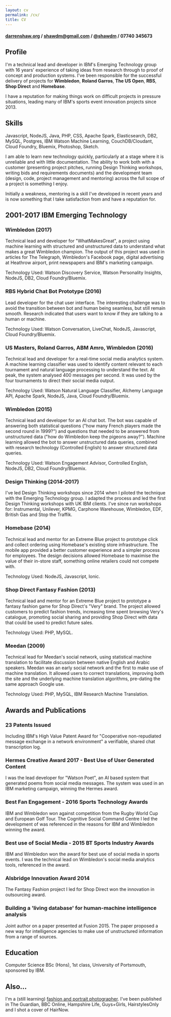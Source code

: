 ```yaml
---
layout: cv
permalink: /cv/
title: CV
---
```

#### [darrenshaw.org](https://darrenshaw.org "Darren Shaw") / [shawdm@gmail.com](mailto:shawdm@gmail.com "Email Darren Shaw") / [@shawdm](https://twitter.com/shawdm "Darren Shaw on Twitter")  / 07740 345673


## Profile
I'm a technical lead and developer in IBM's Emerging Technology group with 16 years' experience of taking ideas from research through to proof of concept and production systems. I've been responsible for the successful delivery of projects for **Wimbledon**, **Roland Garros**, **The US Open**, **RBS**, **Shop Direct** and **Homebase**.

I have a reputation for making things work on difficult projects in pressure situations, leading many of IBM's sports event innovation projects since 2013.


## Skills
Javascript, NodeJS, Java, PHP, CSS, Apache Spark, Elasticsearch, DB2, MySQL, Postgres, IBM Watson Machine Learning, CouchDB/Cloudant, Cloud Foundry, Bluemix, Photoshop, Sketch.

I am able to learn new technology quickly, particularly at a stage where it is unreliable and with little documentation. The ability to work both with a customer (presenting project pitches, running Design Thinking workshops, writing bids and requirements documents) and the development team (design, code, project management and mentoring) across the full scope of a project is something I enjoy.

Initially a weakness, mentoring is a skill I've developed in recent years and is now something that I take satisfaction from and have a reputation for.


## 2001-2017 IBM Emerging Technology

### Wimbledon (2017)
Technical lead and developer for "WhatMakesGreat", a project using machine learning with structured and unstructured data to understand what makes a great Wimbledon champion. The output of this project was used in articles for The Telegraph, Wimbledon's Facebook page, digital advertising at Heathrow airport, print newspapers and IBM's marketing campaign.

Technology Used: Watson Discovery Service, Watson Personality Insights, NodeJS, DB2, Cloud Foundry/Bluemix.

### RBS Hybrid Chat Bot Prototype (2016)
Lead developer for the chat user interface. The interesting challenge was to avoid the transition between bot and human being seamless, but still remain smooth. Research indicated that users want to know if they are talking to a human or machine.

Technology Used: Watson Conversation, LiveChat, NodeJS, Javascript, Cloud Foundry/Bluemix.

### US Masters, Roland Garros, ABM Amro, Wimbledon (2016)
Technical lead and developer for a real-time social media analytics system. A machine learning classifier was used to identify content relevant to each tournament and natural language processing to understand the text. At peak, the system analysed 400 messages per second. It was used by the four tournaments to direct their social media output.

Technology Used: Watson Natural Language Classifier, Alchemy Language API, Apache Spark, NodeJS, Java, Cloud Foundry/Bluemix.

### Wimbledon (2015)
Technical lead and developer for an AI chat bot. The bot was capable of answering both statistical questions ("how many French players made the second round in 1999?") and questions that needed to be answered from unstructured data ("how do Wimbledon keep the pigeons away?"). Machine learning allowed the bot to answer unstructured data queries, combined with research technology (Controlled English) to answer structured data queries.

Technology Used: Watson Engagement Advisor, Controlled English, NodeJS, DB2, Cloud Foundry/Bluemix.

### Design Thinking (2014-2017)
I've led Design Thinking workshops since 2014 when I piloted the technique with the Emerging Technology group. I adapted the process and led the first Design Thinking workshops with UK IBM clients. I've since run workshops for: Instrumental, Unilever, KPMG, Carphone Warehouse, Wimbledon, EDF, British Gas and Stop the Traffik.

### Homebase (2014)
Technical lead and mentor for an Extreme Blue project to prototype click and collect ordering using Homebase's existing store infrastructure. The mobile app provided a better customer experience and a simpler process for employees. The design decisions allowed Homebase to maximise the value of their in-store staff, something online retailers could not compete with.

Technology Used: NodeJS, Javascript, Ionic.

### Shop Direct Fantasy Fashion (2013)
Technical lead and mentor for an Extreme Blue project to prototype a fantasy fashion game for Shop Direct's "Very" brand. The project allowed customers to predict fashion trends, increasing time spent browsing Very's catalogue, promoting social sharing and providing Shop Direct with data that could be used to predict future sales.

Technology Used: PHP, MySQL.

### Meedan (2009)
Technical lead for Meedan's social network, using statistical machine translation to facilitate discussion between native English and Arabic speakers. Meedan was an early social network and the first to make use of machine translation. It allowed users to correct translations, improving both the site and the underlying machine translation algorithms, pre-dating the same approach Google use.

Technology Used: PHP, MySQL, IBM Research Machine Translation.


## Awards and Publications

### 23 Patents Issued
Including IBM's High Value Patent Award for "Cooperative non-repudiated message exchange in a network environment" a verifiable, shared chat transcription log.

### Hermes Creative Award 2017 - Best Use of User Generated Content
I was the lead developer for "Watson Poet", an AI based system that generated poems from social media messages. The system was used in an IBM marketing campaign, winning the Hermes award.

### Best Fan Engagement - 2016 Sports Technology Awards
IBM and Wimbledon won against competition from the Rugby World Cup and European Golf Tour. The Cognitive Social Command Centre I led the development of was referenced in the reasons for IBM and Wimbledon winning the award.

### Best use of Social Media - 2015 BT Sports Industry Awards
IBM and Wimbledon won the award for best use of social media in sports events. I was the technical lead on Wimbledon's social media analytics tools, referenced in the award.

### Alsbridge Innovation Award 2014
The Fantasy Fashion project I led for Shop Direct won the innovation in outsourcing award.

### Building a 'living database' for human-machine intelligence analysis
Joint author on a paper presented at Fusion 2015. The paper proposed a new way for intelligence agencies to make use of unstructured information from a range of sources.


## Education
Computer Science BSc (Hons), 1st class, University of Portsmouth, sponsored by IBM.


## Also...
I'm a (still learning) <a href='/'>fashion and portrait photographer</a>. I've been published in The Guardian, BBC Online, Hampshire Life, Guys+Girls, HairstylesOnly and I shot a cover of HairNow.
